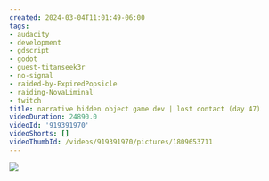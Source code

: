 ```yaml
---
created: 2024-03-04T11:01:49-06:00
tags:
- audacity
- development
- gdscript
- godot
- guest-titanseek3r
- no-signal
- raided-by-ExpiredPopsicle
- raiding-NovaLiminal
- twitch
title: narrative hidden object game dev | lost contact (day 47)
videoDuration: 24890.0
videoId: '919391970'
videoShorts: []
videoThumbId: /videos/919391970/pictures/1809653711
---
```


![](20240304170149.jpg)
